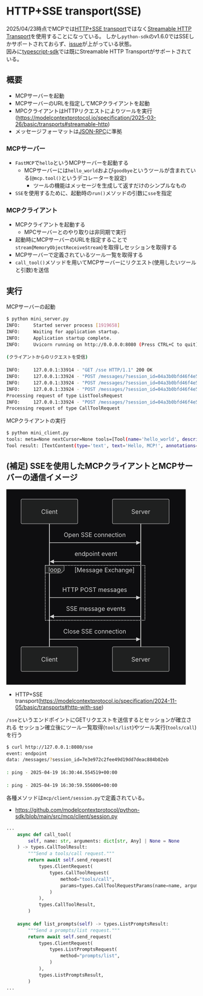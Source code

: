 #  HTTP+SSE transport(SSE)
2025/04/23時点でMCPでは[HTTP+SSE transport](https://modelcontextprotocol.io/specification/2024-11-05/basic/transports#http-with-sse)ではなく[Streamable HTTP Transport](https://modelcontextprotocol.io/specification/2025-03-26/basic/transports#streamable-http)を使用することになっている。
しかし`python-sdk`のv1.6.0ではSSEしかサポートされておらず、[issue](https://github.com/modelcontextprotocol/python-sdk/issues/443)が上がっている状態。  
因みに[typescript-sdk](https://github.com/modelcontextprotocol/typescript-sdk?tab=readme-ov-file#streamable-http)では既にStreamable HTTP Transportがサポートされている。

## 概要
- MCPサーバーを起動
- MCPサーバーのURLを指定してMCPクライアントを起動
- MPCクライアントはHTTPリクエストによりツールを実行(https://modelcontextprotocol.io/specification/2025-03-26/basic/transports#streamable-http)
- メッセージフォーマットは[JSON-RPC](https://www.jsonrpc.org/)に準拠

### MCPサーバー
- `FastMCP`で`hello`というMCPサーバーを起動する
  - MCPサーバーには`hello_world`および`goodbye`というツールが含まれている(`@mcp.tool()`というデコレーターを設定)
    - ツールの機能はメッセージを生成して返すだけのシンプルなもの
- `SSE`を使用するために、起動時の`run()`メソッドの引数に`sse`を指定

### MCPクライアント
- MCPクライアントを起動する
  - MPCサーバーとのやり取りは非同期で実行
- 起動時にMCPサーバーのURLを指定することで`stream`(`MemoryObjectReceiveStream`)を取得しセッションを取得する
- MCPサーバーで定義されているツール一覧を取得する
- `call_tool()`メソッドを用いてMCPサーバーにリクエスト(使用したいツールと引数)を送信

## 実行

MCPサーバーの起動
```bash
$ python mini_server.py
INFO:     Started server process [1919658]
INFO:     Waiting for application startup.
INFO:     Application startup complete.
INFO:     Uvicorn running on http://0.0.0.0:8080 (Press CTRL+C to quit)

(クライアントからのリクエストを受信)

INFO:     127.0.0.1:33914 - "GET /sse HTTP/1.1" 200 OK
INFO:     127.0.0.1:33924 - "POST /messages/?session_id=04a3b0bfd46f4e5fa7ac3f3dd59cd912 HTTP/1.1" 202 Accepted
INFO:     127.0.0.1:33924 - "POST /messages/?session_id=04a3b0bfd46f4e5fa7ac3f3dd59cd912 HTTP/1.1" 202 Accepted
INFO:     127.0.0.1:33924 - "POST /messages/?session_id=04a3b0bfd46f4e5fa7ac3f3dd59cd912 HTTP/1.1" 202 Accepted
Processing request of type ListToolsRequest
INFO:     127.0.0.1:33924 - "POST /messages/?session_id=04a3b0bfd46f4e5fa7ac3f3dd59cd912 HTTP/1.1" 202 Accepted
Processing request of type CallToolRequest
```

MCPクライアントの実行 
```bash
$ python mini_client.py
tools: meta=None nextCursor=None tools=[Tool(name='hello_world', description='Say hello to someone', inputSchema={'properties': {'name': {'title': 'Name', 'type': 'string'}}, 'required': ['name'], 'title': 'hello_worldArguments', 'type': 'object'}), Tool(name='goodbye', description='Say goodbye to someone', inputSchema={'properties': {'name': {'title': 'Name', 'type': 'string'}}, 'required': ['name'], 'title': 'goodbyeArguments', 'type': 'object'})]
Tool result: [TextContent(type='text', text='Hello, MCP!', annotations=None)]
```

## (補足) SSEを使用したMCPクライアントとMCPサーバーの通信イメージ

![](../img/sse.png)

- HTTP+SSE transport(https://modelcontextprotocol.io/specification/2024-11-05/basic/transports#http-with-sse)

`/sse`というエンドポイントにGETリクエストを送信するとセッションが確立される
セッション確立後にツール一覧取得(`tools/list`)やツール実行(`tools/call`)を行う
```bash
$ curl http://127.0.0.1:8080/sse
event: endpoint
data: /messages/?session_id=7e3e972c2fee49d19dd7deac884b02eb

: ping - 2025-04-19 16:30:44.554519+00:00

: ping - 2025-04-19 16:30:59.556006+00:00
```

各種メソッドは`mcp/client/session.py`で定義されている。
- https://github.com/modelcontextprotocol/python-sdk/blob/main/src/mcp/client/session.py

```py
...
    async def call_tool(
        self, name: str, arguments: dict[str, Any] | None = None
    ) -> types.CallToolResult:
        """Send a tools/call request."""
        return await self.send_request(
            types.ClientRequest(
                types.CallToolRequest(
                    method="tools/call",
                    params=types.CallToolRequestParams(name=name, arguments=arguments),
                )
            ),
            types.CallToolResult,
        )

    async def list_prompts(self) -> types.ListPromptsResult:
        """Send a prompts/list request."""
        return await self.send_request(
            types.ClientRequest(
                types.ListPromptsRequest(
                    method="prompts/list",
                )
            ),
            types.ListPromptsResult,
        )
...
```